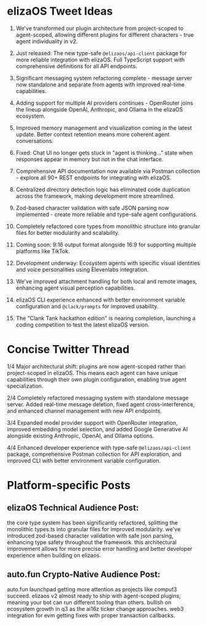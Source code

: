 # elizaOS Tweet Ideas

1. We've transformed our plugin architecture from project-scoped to agent-scoped, allowing different plugins for different characters - true agent individuality in v2.

2. Just released: The new type-safe `@elizaos/api-client` package for more reliable integration with elizaOS. Full TypeScript support with comprehensive definitions for all API endpoints.

3. Significant messaging system refactoring complete - message server now standalone and separate from agents with improved real-time capabilities.

4. Adding support for multiple AI providers continues - OpenRouter joins the lineup alongside OpenAI, Anthropic, and Ollama in the elizaOS ecosystem.

5. Improved memory management and visualization coming in the latest update. Better context retention means more coherent agent conversations.

6. Fixed: Chat UI no longer gets stuck in "agent is thinking..." state when responses appear in memory but not in the chat interface.

7. Comprehensive API documentation now available via Postman collection - explore all 90+ REST endpoints for integrating with elizaOS.

8. Centralized directory detection logic has eliminated code duplication across the framework, making development more streamlined.

9. Zod-based character validation with safe JSON parsing now implemented - create more reliable and type-safe agent configurations.

10. Completely refactored core types from monolithic structure into granular files for better modularity and scalability.

11. Coming soon: 9:16 output format alongside 16:9 for supporting multiple platforms like TikTok.

12. Development underway: Ecosystem agents with specific visual identities and voice personalities using Elevenlabs integration.

13. We've improved attachment handling for both local and remote images, enhancing agent visual perception capabilities.

14. elizaOS CLI experience enhanced with better environment variable configuration and `@clack/prompts` for improved usability.

15. The "Clank Tank hackathon edition" is nearing completion, launching a coding competition to test the latest elizaOS version.

# Concise Twitter Thread

1/4 Major architectural shift: plugins are now agent-scoped rather than project-scoped in elizaOS. This means each agent can have unique capabilities through their own plugin configuration, enabling true agent specialization.

2/4 Completely refactored messaging system with standalone message server. Added real-time message deletion, fixed agent cross-interference, and enhanced channel management with new API endpoints.

3/4 Expanded model provider support with OpenRouter integration, improved embedding model selection, and added Google Generative AI alongside existing Anthropic, OpenAI, and Ollama options.

4/4 Enhanced developer experience with type-safe `@elizaos/api-client` package, comprehensive Postman collection for API exploration, and improved CLI with better environment variable configuration.

# Platform-specific Posts

## elizaOS Technical Audience Post:
the core type system has been significantly refactored, splitting the monolithic types.ts into granular files for improved modularity. we've introduced zod-based character validation with safe json parsing, enhancing type safety throughout the framework. this architectural improvement allows for more precise error handling and better developer experience when building on elizaos.

## auto.fun Crypto-Native Audience Post:
auto.fun launchpad getting more attention as projects like comput3 succeed. elizaos v2 almost ready to ship with agent-scoped plugins, meaning your bot can run different tooling than others. bullish on ecosystem growth in q3 as the ai16z ticker change approaches. web3 integration for evm getting fixes with proper transaction callbacks.
